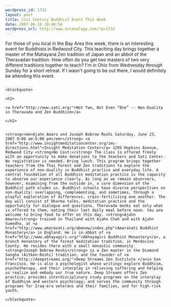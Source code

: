 ```yaml
--- 
wordpress_id: 1732
layout: post
title: 21st Century Buddhist Event This Week
date: 2007-06-18 20:40:54
wordpress_url: http://www.arcanology.com/?p=1732
---
```

For those of you local in the Bay Area this week, there is an interesting event for Buddhists in Redwood City. This teaching day brings together a master of the Mahayana Zen tradition of Japan and an abbot of the Theravadan tradition. How often do you get two masters of two very different traditions together to teach? I'm in Ohio from Wednesday through Sunday for a short retreat. If I wasn't going to be out there, I would definitely be attending this event. 
                                                                                                                                                                                                                                                                                                                                                                                                                                                                                                                                                                                                                                                                                                                                                                                                                                                        
                                                                                                                                                                                                                                                                                                                                                                                                                                                                                                                                                                                                                                                                                                                                                                                                                                                        <blockquote>
                                                                                                                                                                                                                                                                                                                                                                                                                                                                                                                                                                                                                                                                                                                                                                                                                                                          <h2>
                                                                                                                                                                                                                                                                                                                                                                                                                                                                                                                                                                                                                                                                                                                                                                                                                                                            <a href="http://www.sati.org/">Not Two, Not Even “One” -- Non-Duality in Theravada and Zen Buddhism</a>
                                                                                                                                                                                                                                                                                                                                                                                                                                                                                                                                                                                                                                                                                                                                                                                                                                                          </h2>
                                                                                                                                                                                                                                                                                                                                                                                                                                                                                                                                                                                                                                                                                                                                                                                                                                                          
                                                                                                                                                                                                                                                                                                                                                                                                                                                                                                                                                                                                                                                                                                                                                                                                                                                          <strong><em>Ajahn Amaro and Joseph Bobrow Roshi Saturday, June 23, 2007 9:00 am-5:00 pm</em></strong> <a href="http://www.insightmeditationcenter.org/imc-directions.html">Insight Meditation Center</a> 1205 Hopkins Avenue, Redwood City <strong>No Cost:</strong> The class is offered freely with an opportunity to make donations to the teachers and Sati Center. No registration is needed. Bring lunch. This program brings together teachers from the Thai Forest and Zen traditions to explore the experience of non-duality in Buddhist practice and everyday life. A central foundation of all Buddhist meditation practice is the capacity to observe our experience clearly. As long as we remain observers, however, examining from the outside in, a core dimension of the Buddhist path eludes us. Buddhist schools have diverse perspectives on non-duality: overlapping, complementing, and sometimes, through a playful exploration of differences, cross-fertilizing one another. The day will consist of Dharma talks, meditation practice and the opportunity for dialogue and questions. Theravada monks eat only what is offered to them, eating their last daily meal before noon. You are welcome to bring food to offer on this day. <strong>Ajahn Amaro</strong> trained in Thailand with Ajahn Chah and with Ajahn Sumedho, at <a href="http://www.amaravati.org/abmnew/index.php">Amaravati Buddhist Monastery</a> in England. He is co-abbot of <a href="http://www.abhayagiri.org/">Abhayagiri Buddhist Monastery</a>, a branch monastery of the forest meditation tradition, in Mendocino County. He resides there with a small monastic community. <strong>Joseph Bobrow Roshi</strong> is a Zen master in the Diamond Sangha (Aitken-Roshi) tradition, and the founder of <a href="http://deepstreams.org/">Deep Streams Zen Institute </a>in San Francisco. He is also a psychologist whose writings explore Buddhism, psychotherapy, and their interplay in relieving suffering and helping us realize and embody our true nature. Deep Streams offers Zen practice; provides interdisciplinary study programs on the interplay of Buddhism and western psychology; and serves the community through programs for Iraq-era veterans and their families, and for high-risk youth.
                                                                                                                                                                                                                                                                                                                                                                                                                                                                                                                                                                                                                                                                                                                                                                                                                                                        </blockquote>